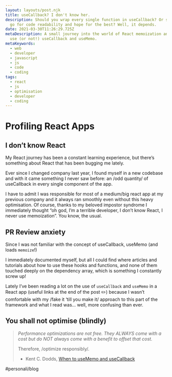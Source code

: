 ```yaml
---
layout: layouts/post.njk
title: useCallback? I don't know her.
description: Should you wrap every single function in useCallback? Or should you
  go for code readability and hope for the best? Well, it depends.
date: 2021-03-30T11:26:29.725Z
metaDescription: A small journey into the world of React memoization and when to
  use (or not!) useCallback and useMemo.
metaKeywords:
  - web
  - developer
  - javascript
  - js
  - code
  - coding
tags:
  - react
  - js
  - optimisation
  - developer
  - coding
---
```

# Profiling React Apps
## I don’t know React
My React journey has been a constant learning experience, but there’s something about React that has been bugging me lately.

Ever since I changed company last year, I found myself in a new codebase and with it came something I never saw before: an /odd quantity/ of useCallback in every single component of the app.

I have to admit I was responsible for most of a medium/big react app at my previous company and it always ran smoothly even without this heavy optimisation. 
Of course, thanks to my beloved impostor syndrome I immediately thought “oh god, I’m a terrible developer, I don’t know React, I never use memoization”. You know, the usual. 

## PR Review anxiety
Since I was not familiar with the concept of useCallback, useMemo (and loads `memoize`!) 

I immediately documented myself, but all I could find where articles and tutorials about how to use these hooks and functions, and none of them touched deeply on the dependency array, which is something I constantly screw up!

Lately I’ve been reading a lot on the use of `useCallback` and `useMemo` in a React app (useful links at the end of the post ✏️) because I wasn’t comfortable with my /fake it ‘till you make it/ approach to this part of the framework and what I read was… well, more confusing than ever.

## You shall not optimise (blindly)
> *Performance optimizations are not free. They ALWAYS come with a cost but do NOT always come with a benefit to offset that cost.*
> 
> Therefore, /optimize responsibly/.
> - Kent C. Dodds, [When to useMemo and useCallback](https://kentcdodds.com/blog/usememo-and-usecallback)

#personali/blog